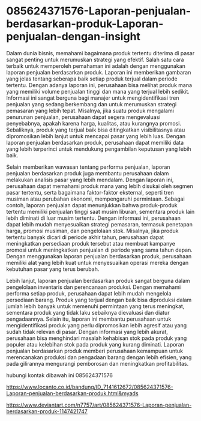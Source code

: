 # 085624371576-Laporan-penjualan-berdasarkan-produk-Laporan-penjualan-dengan-insight

Dalam dunia bisnis, memahami bagaimana produk tertentu diterima di pasar sangat penting untuk merumuskan strategi yang efektif. Salah satu cara terbaik untuk memperoleh pemahaman ini adalah dengan menggunakan laporan penjualan berdasarkan produk. Laporan ini memberikan gambaran yang jelas tentang seberapa baik setiap produk terjual dalam periode tertentu. Dengan adanya laporan ini, perusahaan bisa melihat produk mana yang memiliki volume penjualan tinggi dan mana yang terjual lebih sedikit. Informasi ini sangat berguna bagi manajer untuk mengidentifikasi tren penjualan yang sedang berkembang dan untuk merumuskan strategi pemasaran yang lebih tepat. Misalnya, jika suatu produk mengalami penurunan penjualan, perusahaan dapat segera mengevaluasi penyebabnya, apakah karena harga, kualitas, atau kurangnya promosi. Sebaliknya, produk yang terjual baik bisa ditingkatkan visibilitasnya atau dipromosikan lebih lanjut untuk mencapai pasar yang lebih luas. Dengan laporan penjualan berdasarkan produk, perusahaan dapat memiliki data yang lebih terperinci untuk mendukung pengambilan keputusan yang lebih baik.

Selain memberikan wawasan tentang performa penjualan, laporan penjualan berdasarkan produk juga membantu perusahaan dalam melakukan analisis pasar yang lebih mendalam. Dengan laporan ini, perusahaan dapat memahami produk mana yang lebih disukai oleh segmen pasar tertentu, serta bagaimana faktor-faktor eksternal, seperti tren musiman atau perubahan ekonomi, mempengaruhi permintaan. Sebagai contoh, laporan penjualan dapat menunjukkan bahwa produk-produk tertentu memiliki penjualan tinggi saat musim liburan, sementara produk lain lebih diminati di luar musim tertentu. Dengan informasi ini, perusahaan dapat lebih mudah menyesuaikan strategi pemasaran, termasuk penetapan harga, promosi musiman, dan pengelolaan stok. Misalnya, jika produk tertentu banyak dicari di periode akhir tahun, perusahaan dapat meningkatkan persediaan produk tersebut atau membuat kampanye promosi untuk meningkatkan penjualan di periode yang sama tahun depan. Dengan menggunakan laporan penjualan berdasarkan produk, perusahaan memiliki alat yang lebih kuat untuk menyesuaikan operasi mereka dengan kebutuhan pasar yang terus berubah.

Lebih lanjut, laporan penjualan berdasarkan produk sangat berguna dalam pengelolaan inventaris dan perencanaan produksi. Dengan memahami performa setiap produk, perusahaan dapat lebih mudah mengelola persediaan barang. Produk yang terjual dengan baik bisa diproduksi dalam jumlah lebih banyak untuk memenuhi permintaan yang terus meningkat, sementara produk yang tidak laku sebaiknya dievaluasi dan diatur pengadaannya. Selain itu, laporan ini membantu perusahaan untuk mengidentifikasi produk yang perlu dipromosikan lebih agresif atau yang sudah tidak relevan di pasar. Dengan informasi yang lebih akurat, perusahaan bisa menghindari masalah kehabisan stok pada produk yang populer atau kelebihan stok pada produk yang kurang diminati. Laporan penjualan berdasarkan produk memberi perusahaan kemampuan untuk merencanakan produksi dan pengadaan barang dengan lebih efisien, yang pada gilirannya mengurangi pemborosan dan meningkatkan profitabilitas.

hubungi kontak dibawah ini
085624371576

https://www.locanto.co.id/bandung/ID_7141612672/085624371576-Laporan-penjualan-berdasarkan-produk.html&myads

https://www.deviantart.com/n7757/art/085624371576-Laporan-penjualan-berdasarkan-produk-1147421747
